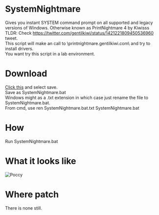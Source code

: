 # SystemNightmare
Gives you instant SYSTEM command prompt on all supported and legacy versions of Windows.
Otherwise known as PrintNightmare 4 by Kiwisss<br>
TLDR:
Check https://twitter.com/gentilkiwi/status/1421221809450536960 tweet. <br>This script will make an call to \\printnightmare.gentilkiwi.com\ and try to install drivers.<br>
You want try this script  in a lab environment.

# Download
[Click this](https://raw.githubusercontent.com/GossiTheDog/SystemNightmare/main/SystemNightmare.bat) and select save.  <br>Save as SystemNightmare.bat <br>
Windows might as a .txt extension in which case just rename the file to SystemNightmare.bat.  <br>From cmd, use ren SystemNightmare.bat.txt SystemNightmare.bat

# How
Run SystemNightmare.bat

# What it looks like
![Poccy](https://raw.githubusercontent.com/GossiTheDog/SystemNightmare/main/pocgtfo.PNG)

# Where patch
There is none still.
